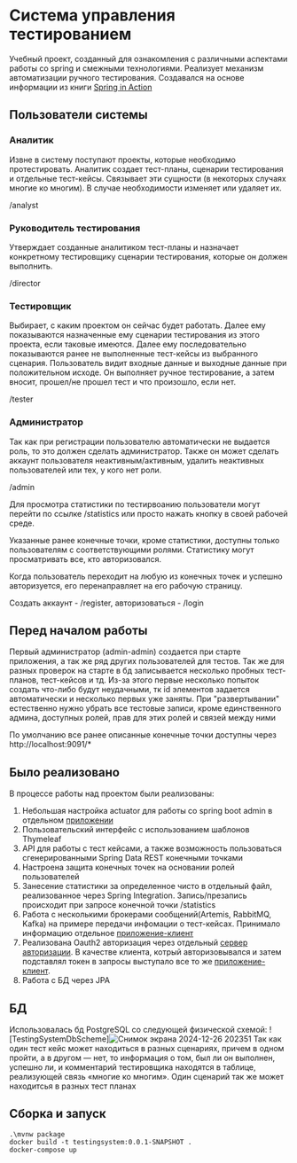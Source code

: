 # Система управления тестированием
Учебный проект, созданный для ознакомления с различными аспектами работы со spring и смежными технологиями. Реализует механизм автоматизации ручного тестирования. Создавался на основе информации из книги [Spring in Action](https://www.manning.com/books/spring-in-action-sixth-edition)
## Пользователи системы
### Аналитик
Извне в систему поступают проекты, которые необходимо протестировать. Аналитик создает тест-планы, сценарии тестирования и отдельные тест-кейсы. Связывает эти сущности (в некоторых случаях многие ко многим). В случае необходимости изменяет или удаляет их.

/analyst
### Руководитель тестирования
Утверждает созданные аналитиком тест-планы и назначает конкретному тестировщику сценарии тестирования, которые он должен выполнить. 

/director
### Тестировщик
Выбирает, с каким проектом он сейчас будет работать. Далее ему показываются назначенные ему сценарии тестирования из этого проекта, если таковые имеются. Далее ему последовательно показываются ранее не выполненные тест-кейсы из выбранного сценария. 
Пользователь видит входные данные и выходные данные при положительном исходе. Он выполняет ручное тестирование, а затем вносит, прошел/не прошел тест и что произошло, если нет.

/tester
### Администратор
Так как при регистрации пользователю автоматически не выдается роль, то это должен сделать администратор. Также он может сделать аккаунт пользователя неактивным/активным, удалить неактивных пользователей или тех, у кого нет роли.

/admin

Для просмотра статистики по тестирвоанию пользователи могут перейти по ссылке /statistics или просто нажать кнопку в своей рабочей среде.

Указанные ранее конечные точки, кроме статистики,  доступны только пользователям с соответствующими ролями. Статистику могут просматривать все, кто авторизовался.

Когда пользователь переходит на любую из конечных точек и успешно авторизуется, его перенаправляет на его рабочую страницу.

Создать аккаунт - /register, авторизоваться - /login

## Перед началом работы
Первый администратор (admin-admin) создается при старте приложения, а так же ряд других пользователей для тестов. Так же для разных проверок на старте в бд записывается несколько пробных тест-планов, тест-кейсов и тд.
Из-за этого первые несколько попыток создать что-либо будут неудачными, тк id элементов задается автоматически и несколько первых уже заняты. При "развертывании" естественно нужно убрать все тестовые записи, кроме единственного админа, доступных ролей, прав для этих ролей и связей между ними

По умолчанию все ранее описанные конечные точки доступны через http://localhost:9091/*
## Было реализовано
В процессе работы над проектом были реализованы: 

1. Небольшая настройка actuator для работы со spring boot admin в отдельном [приложении](https://github.com/Gmakk/TestingAdmin)
2. Пользовательский интерфейс с использованием шаблонов Thymeleaf
3. API для работы с тест кейсами, а также возможность пользоваться сгенерированными Spring Data REST конечными точками
4. Настроена защита конечных точек на основании ролей пользователей
5. Занесение статистики за определенное чисто в отдельный файл, реализованное через Spring Integration. Запись/презапись происходит при запросе конечной точки /statistics
6. Работа с несколькими брокерами сообщений(Artemis, RabbitMQ, Kafka) на примере передачи инфомации о тест-кейсах. Принимало информацию отдельное [приложение-клиент](https://github.com/Gmakk/TestingClient)
7. Реализована Oauth2 авторизация через отдельный [сервер авторизации](https://github.com/Gmakk/TestingAuthorization). В качестве клиента, котрый авторизовывался и затем подставлял токен в запросы выступало все то же [приложение-клиент](https://github.com/Gmakk/TestingClient).
8. Работа с БД через JPA
## БД
Использовалась бд PostgreSQL со следующей физической схемой:
![TestingSystemDbScheme]![Снимок экрана 2024-12-26 202351](https://github.com/user-attachments/assets/3563341e-5924-43c9-9bf8-2e5335954f60)
Так как один тест кейс может находиться в разных сценариях, причем в одном пройти, а в другом — нет, то информация о том, был ли он выполнен, успешно ли, и комментарий тестировщика находятся в таблице, реализующей связь «многие ко многим». Один сценарий так же может находитсья в разных тест планах
## Сборка и запуск
```
.\mvnw package
docker build -t testingsystem:0.0.1-SNAPSHOT .
docker-compose up
```

